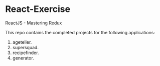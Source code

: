 # React-Exercise
ReactJS - Mastering Redux

This repo contains the completed projects for the following applications:

1. ageteller.
2. supersquad.
3. recipefinder.
4. generator.
